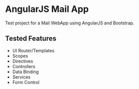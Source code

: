 AngularJS Mail App
=====================

Test project for a Mail WebApp using AngularJS and Bootstrap.

## Tested Features
- UI Router/Templates
- Scopes
- Directives
- Controllers
- Data Binding
- Services
- Form Control
